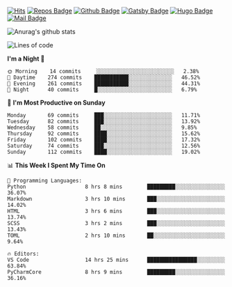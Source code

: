 

[![Hits](https://hits.seeyoufarm.com/api/count/incr/badge.svg?url=https%3A%2F%2Fgithub.com/sangm1n)](https://hits.seeyoufarm.com) 
[![Repos Badge](https://badges.pufler.dev/repos/sangm1n)](https://badges.pufler.dev)
[![Github Badge](http://img.shields.io/badge/-github-black?style=flat-square&logo=github&logoColor=white&link=https:https://github.com/sangm1n/)](https://github.com/sangm1n/)
[![Gatsby Badge](https://img.shields.io/badge/-TIL-663399?style=flat-square&logo=Gatsby&logoColor=white&link=https://sangminlog.netlify.com)](https://sangminlog.netlify.com)
[![Hugo Badge](https://img.shields.io/badge/-techblog-FF4088?style=flat-square&logo=Hugo&logoColor=white&link=https://sangm1n.github.io)](https://sangm1n.github.io)
[![Mail Badge](http://img.shields.io/badge/-mail-D14836?style=flat-square&logo=Gmail&logoColor=white&link=mailto:dltkd96als@naver.com)](mailto:dltkd96als@naver.com/)

![Anurag's github stats](https://github-readme-stats.vercel.app/api?username=sangm1n&show_icons=true&theme=highcontrast)

 
<!--START_SECTION:waka-->
![Lines of code](https://img.shields.io/badge/From%20Hello%20World%20I%27ve%20Written-2.2%20million%20lines%20of%20code-blue)

**I'm a Night 🦉** 

```text
🌞 Morning    14 commits     ░░░░░░░░░░░░░░░░░░░░░░░░░   2.38% 
🌆 Daytime    274 commits    ███████████░░░░░░░░░░░░░░   46.52% 
🌃 Evening    261 commits    ███████████░░░░░░░░░░░░░░   44.31% 
🌙 Night      40 commits     █░░░░░░░░░░░░░░░░░░░░░░░░   6.79%

```
📅 **I'm Most Productive on Sunday** 

```text
Monday       69 commits     ███░░░░░░░░░░░░░░░░░░░░░░   11.71% 
Tuesday      82 commits     ███░░░░░░░░░░░░░░░░░░░░░░   13.92% 
Wednesday    58 commits     ██░░░░░░░░░░░░░░░░░░░░░░░   9.85% 
Thursday     92 commits     ████░░░░░░░░░░░░░░░░░░░░░   15.62% 
Friday       102 commits    ████░░░░░░░░░░░░░░░░░░░░░   17.32% 
Saturday     74 commits     ███░░░░░░░░░░░░░░░░░░░░░░   12.56% 
Sunday       112 commits    ████░░░░░░░░░░░░░░░░░░░░░   19.02%

```


📊 **This Week I Spent My Time On** 

```text
💬 Programming Languages: 
Python                   8 hrs 8 mins        █████████░░░░░░░░░░░░░░░░   36.07% 
Markdown                 3 hrs 10 mins       ███░░░░░░░░░░░░░░░░░░░░░░   14.02% 
HTML                     3 hrs 6 mins        ███░░░░░░░░░░░░░░░░░░░░░░   13.74% 
SCSS                     3 hrs 2 mins        ███░░░░░░░░░░░░░░░░░░░░░░   13.43% 
TOML                     2 hrs 10 mins       ██░░░░░░░░░░░░░░░░░░░░░░░   9.64%

🔥 Editors: 
VS Code                  14 hrs 25 mins      ████████████████░░░░░░░░░   63.84% 
PyCharmCore              8 hrs 9 mins        █████████░░░░░░░░░░░░░░░░   36.16%

```


<!--END_SECTION:waka-->


<!--
**sangm1n/sangm1n** is a ✨ _special_ ✨ repository because its `README.md` (this file) appears on your GitHub profile.

Here are some ideas to get you started:

- 🔭 I’m currently working on ...
- 🌱 I’m currently learning ...
- 👯 I’m looking to collaborate on ...
- 🤔 I’m looking for help with ...
- 💬 Ask me about ...
- 📫 How to reach me: ...
- 😄 Pronouns: ...
- ⚡ Fun fact: ...

https://shields.io/
-->


